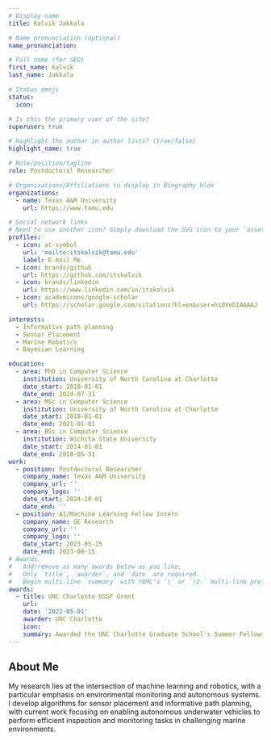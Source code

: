 ```yaml
---
# Display name
title: Kalvik Jakkala

# Name pronunciation (optional)
name_pronunciation: 

# Full name (for SEO)
first_name: Kalvik
last_name: Jakkala

# Status emoji
status:
  icon:

# Is this the primary user of the site?
superuser: true

# Highlight the author in author lists? (true/false)
highlight_name: true

# Role/position/tagline
role: Postdoctoral Researcher

# Organizations/Affiliations to display in Biography blox
organizations:
  - name: Texas A&M University
    url: https://www.tamu.edu

# Social network links
# Need to use another icon? Simply download the SVG icon to your `assets/media/icons/` folder.
profiles:
  - icon: at-symbol
    url: 'mailto:itskalvik@tamu.edu'
    label: E-mail Me
  - icon: brands/github
    url: https://github.com/itskalvik
  - icon: brands/linkedin
    url: https://www.linkedin.com/in/itskalvik
  - icon: academicons/google-scholar
    url: https://scholar.google.com/citations?hl=en&user=hs0VeDIAAAAJ

interests:
  - Informative path planning
  - Sensor Placement
  - Marine Robotics
  - Bayesian Learning

education:
  - area: PhD in Computer Science
    institution: University of North Carolina at Charlotte
    date_start: 2018-01-01
    date_end: 2024-07-31
  - area: MSc in Computer Science
    institution: University of North Carolina at Charlotte
    date_start: 2018-01-01
    date_end: 2021-01-01
  - area: BSc in Computer Science
    institution: Wichita State University
    date_start: 2014-01-01
    date_end: 2018-05-31
work:
  - position: Postdoctoral Researcher
    company_name: Texas A&M University
    company_url: ''
    company_logo: ''
    date_start: 2024-10-01
    date_end: ''
  - position: AI/Machine Learning Fellow Intern
    company_name: GE Research
    company_url: ''
    company_logo: ''
    date_start: 2023-05-15
    date_end: 2023-08-15
# Awards.
#   Add/remove as many awards below as you like.
#   Only `title`, `awarder`, and `date` are required.
#   Begin multi-line `summary` with YAML's `|` or `|2-` multi-line prefix and indent 2 spaces below.
awards:
  - title: UNC Charlotte GSSF Grant
    url: 
    date: '2022-05-01'
    awarder: UNC Charlotte
    icon:
    summary: Awarded the UNC Charlotte Graduate School’s Summer Fellowship (GSSF) grant
---
```


## About Me

My research lies at the intersection of machine learning and robotics, with a particular emphasis on environmental monitoring and autonomous systems. I develop algorithms for sensor placement and informative path planning, with current work focusing on enabling autonomous underwater vehicles to perform efficient inspection and monitoring tasks in challenging marine environments.
